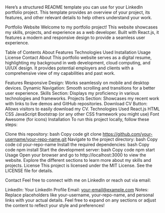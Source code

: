 
Here’s a structured README template you can use for your LinkedIn portfolio project. This template provides an overview of your project, its features, and other relevant details to help others understand your work.

Portfolio Website
Welcome to my portfolio project! This website showcases my skills, projects, and experience as a web developer. Built with React.js, it features a modern and responsive design to provide a seamless user experience.

Table of Contents
About
Features
Technologies Used
Installation
Usage
License
Contact
About
This portfolio website serves as a digital resume, highlighting my background in web development, cloud computing, and UI/UX design. It provides potential employers and clients with a comprehensive view of my capabilities and past work.

Features
Responsive Design: Works seamlessly on mobile and desktop devices.
Dynamic Navigation: Smooth scrolling and transitions for a better user experience.
Skills Section: Displays my proficiency in various technologies and frameworks.
Projects Section: Showcases my recent work with links to live demos and GitHub repositories.
Download CV Button: Allows visitors to easily download my CV.
Technologies Used
React.js
HTML
CSS
JavaScript
Bootstrap (or any other CSS framework you might use)
Font Awesome (for icons)
Installation
To run this project locally, follow these steps:

Clone this repository:
bash
Copy code
git clone https://github.com/your-username/your-repo-name.git
Navigate to the project directory:
bash
Copy code
cd your-repo-name
Install the required dependencies:
bash
Copy code
npm install
Start the development server:
bash
Copy code
npm start
Usage
Open your browser and go to http://localhost:3000 to view the website.
Explore the different sections to learn more about my skills and projects.
License
This project is licensed under the MIT License. See the LICENSE file for details.

Contact
Feel free to connect with me on LinkedIn or reach out via email:

LinkedIn: Your LinkedIn Profile
Email: your-email@example.com
Notes:
Replace placeholders like your-username, your-repo-name, and personal links with your actual details.
Feel free to expand on any sections or adjust the content to reflect your style and preferences!
